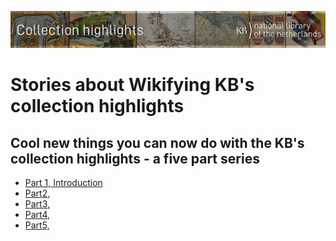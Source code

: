 ![Banner](../banners/KBTopstukkenBannerWikimedia_EN.jpg)
# Stories about Wikifying KB's collection highlights 

## Cool new things you can now do with the KB's collection highlights - a five part series
* [Part 1, Introduction](Cool%20new%20things%20you%20can%20now%20do%20with%20the%20KB's%20collection%20highlights%20-%20Part%201%2C%20Introduction.md) 
* [Part2, ]()
* [Part3, ]()
* [Part4, ]()
* [Part5, ]()
